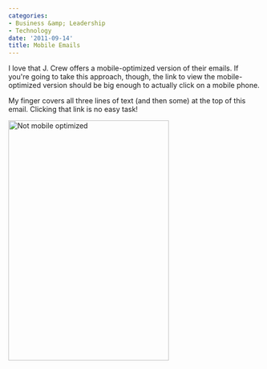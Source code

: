 ```yaml
---
categories:
- Business &amp; Leadership
- Technology
date: '2011-09-14'
title: Mobile Emails
---
```


I love that J. Crew offers a mobile-optimized version of their emails. If you're going to take this approach, though, the link to view the mobile-optimized version should be big enough to actually click on a mobile phone.

My finger covers all three lines of text (and then some) at the top of this email. Clicking that link is no easy task!

<img src="https://gomakethings.com/wp-content/uploads/2011/09/JCrew.png" alt="Not mobile optimized" title="Not mobile optimized" width="320" height="480" class="aligncenter size-full wp-image-1187" />